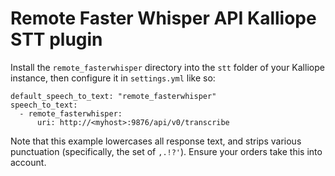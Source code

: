 # Remote Faster Whisper API Kalliope STT plugin

Install the `remote_fasterwhisper` directory into the `stt` folder of your Kalliope instance, then configure it in `settings.yml` like so:

```
default_speech_to_text: "remote_fasterwhisper"
speech_to_text:                                            
  - remote_fasterwhisper:                                  
      uri: http://<myhost>:9876/api/v0/transcribe 
```

Note that this example lowercases all response text, and strips various punctuation (specifically, the set of `,.!?'`). Ensure your orders take this into account.
